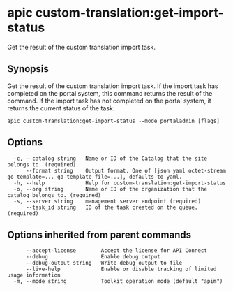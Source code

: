 # apic custom-translation:get-import-status

Get the result of the custom translation import task.

## Synopsis

Get the result of the custom translation import task. If the import task has completed on the portal system, this command returns the result of the command. If the import task has not completed on the portal system, it returns the current status of the task.

```
apic custom-translation:get-import-status --mode portaladmin [flags]
```

## Options

```
  -c, --catalog string   Name or ID of the Catalog that the site belongs to. (required)
      --format string    Output format. One of [json yaml octet-stream go-template=... go-template-file=...], defaults to yaml.
  -h, --help             Help for custom-translation:get-import-status
  -o, --org string       Name or ID of the organization that the catalog belongs to. (required)
  -s, --server string    management server endpoint (required)
      --task_id string   ID of the task created on the queue. (required)
```

## Options inherited from parent commands

```
      --accept-license        Accept the license for API Connect
      --debug                 Enable debug output
      --debug-output string   Write debug output to file
      --live-help             Enable or disable tracking of limited usage information
  -m, --mode string           Toolkit operation mode (default "apim")
```
